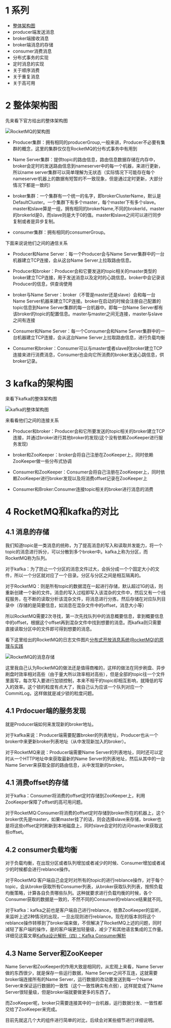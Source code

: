 # 1 系列

-	[整体架构图](https://my.oschina.net/pingpangkuangmo/blog/753742)
-	producer端发送消息
-	broker端接收消息
-	broker端消息的存储
-	consumer消费消息
-	分布式事务的实现
-	定时消息的实现
-	关于顺序消费
-	关于重复消息
-	关于高可用

# 2 整体架构图

先来看下官方给出的整体架构图

![RocketMQ的架构图](https://static.oschina.net/uploads/img/201609/28105945_t8eA.png "RocketMQ的架构图")

-	Producer集群：拥有相同的producerGroup,一般来讲，Producer不必要有集群的概念，这里的集群仅仅在RocketMQ的分布式事务中有用到

-	Name Server集群：提供topic的路由信息，路由信息数据存储在内存中，broker会定时的发送路由信息到nameserver中的每一个机器，来进行更新，所以name server集群可以简单理解为无状态（实际情况下可能存在每个nameserver机器上的数据有短暂的不一致现象，但是通过定时更新，大部分情况下都是一致的）

-	broker集群：一个集群有一个统一的名字，即brokerClusterName，默认是DefaultCluster。一个集群下有多个master，每个master下有多个slave。master和slave算是一组，拥有相同的brokerName,不同的brokerId，master的brokerId是0，而slave则是大于0的值。master和slave之间可以进行同步复制或者是异步复制。

-	consumer集群：拥有相同的consumerGroup。

下面来说说他们之间的通信关系

-	Producer和Name Server：每一个Producer会与Name Server集群中的一台机器建立TCP连接，会从这台Name Server上拉取路由信息。
-	Producer和broker：Producer会和它要发送的topic相关的master类型的broker建立TCP连接，用于发送消息以及定时的心跳信息。broker中会记录该Producer的信息，供查询使用

-	broker与Name Server：broker（不管是master还是slave）会和每一台Name Server机器来建立TCP连接。broker在启动的时候会注册自己配置的topic信息到Name Server集群的每一台机器中。即每一台Name Server都有该broker的topic的配置信息。master与master之间无连接，master与slave之间有连接

-	Consumer和Name Server：每一个Consumer会和Name Server集群中的一台机器建立TCP连接，会从这台Name Server上拉取路由信息，进行负载均衡
-	Consumer和broker：Consumer可以与master或者slave的broker建立TCP连接来进行消费消息，Consumer也会向它所消费的broker发送心跳信息，供broker记录。

# 3 kafka的架构图

来看下kafka的整体架构图

![kafka的整体架构图](https://static.oschina.net/uploads/img/201609/28214348_P48g.png "kafka的整体架构图")

来看看他们之间的连接关系

-	Producer和broker：Producer会和它所要发送的topic相关的broker建立TCP连接，并通过broker进行其他broker的发现(这个没有依赖ZooKeeper进行服务发现)

-	broker和ZooKeeper：broker会将自己注册在ZooKeeper上，同时依赖ZooKeeper做一些分布式协调

-	Consumer和ZooKeeper：Consumer会将自己注册在ZooKeeper上，同时依赖ZooKeeper进行broker发现以及将消费offset记录在ZooKeeper上

-	Consumer和Broker:Consumer连接topic相关的broker进行消息的消费


# 4 RocketMQ和kafka的对比

## 4.1 消息的存储

我们知道topic是一类消息的统称，为了提高消息的写入和读取并发能力，将一个topic的消息进行拆分，可以分散到多个broker中。kafka上称为分区，而RocketMQ称为队列。

对于kafka：为了防止一个分区的消息文件过大，会拆分成一个个固定大小的文件，所以一个分区就对应了一个目录。分区与分区之间是相互隔离的。

对于RocketMQ：则是所有topic的数据混在一起进行存储，默认超过1G的话，则重新创建一个新的文件。消息的写入过程即写入该混杂的文件中，然后又有一个线程服务，在不断的读取分析该混杂文件，将消息进行分拣，然后存储在对应队列目录中（存储的是简要信息，如消息在混杂文件中的offset，消息大小等）

所以RocketMQ需要2次寻找，第一次先找队列中的消息概要信息，拿到概要信息中的offset，根据这个offset再到混杂文件中找到想要的消息。而kafka则只需要直接读取分区中的文件即可得到想要的消息。

看下这里给出的RocketMQ的日志文件图片[分布式开放消息系统(RocketMQ)的原理与实践](http://www.jianshu.com/p/453c6e7ff81c#)

![RocketMQ的消息存储](https://static.oschina.net/uploads/img/201609/29165159_qLL0.png "RocketMQ的消息存储")

这里我自己认为RocketMQ的做法还是值得商榷的，这样的做法在同步刷盘、异步刷盘时效率相对高些（由于量大所以效率相对高些），但是全部的topic往一个文件里面写，每次写入要进行加锁控制，本来不相干的topic却相互影响，就降低的写入的效率。这个锁的粒度有点大了，我自己认为应该一个队列对应一个CommitLog，这样做就是减少锁的粒度问题。

## 4.1 Prdocuer端的服务发现

就是Producer端如何来发现新的broker地址。

对于kafka来说：Producer端需要配置broker的列表地址，Producer也从一个broker中来更新broker列表地址（从中发现新加入的broker）。

对于RocketMQ来说：Producer端需要Name Server的列表地址，同时还可以定时从一个HTTP地址中来获取最新的Name Server的列表地址，然后从其中的一台Name Server来获取全部的路由信息，从中发现新的broker。

## 4.1 消费offset的存储

对于kafka：Consumer将消费的offset定时存储到ZooKeeper上，利用ZooKeeper保障了offset的高可用问题。

对于RocketMQ:Consumer将消费的offset定时存储到broker所在的机器上，这个broker优先是master，如果master挂了的话，则会选择slave来存储，broker也是将这些offset定时刷新到本地磁盘上，同时slave会定时的访问master来获取这些offset。

## 4.2 consumer负载均衡

对于负载均衡，在出现分区或者队列增加或者减少的时候、Consumer增加或者减少的时候都会进行reblance操作。

对于RocketMQ:客户端自己会定时对所有的topic的进行reblance操作，对于每个topic，会从broker获取所有Consumer列表，从broker获取队列列表，按照负载均衡策略，计算各自负责哪些队列。这种就要求进行负载均衡的时候，各个Consumer获取的数据是一致的，不然不同的Consumer的reblance结果就不同。

对于kafka：kafka之前也是客户端自己进行reblance，依靠ZooKeeper的监听，来监听上述2种情况的出现，一旦出现则进行reblance。现在的版本则将这个reblance操作转移到了broker端来做，不但解决了RocketMQ上述的问题，同时减轻了客户端的操作，是的客户端更加轻量级，减少了和其他语言集成的工作量。详细见这篇文章[Kafka设计解析（四）：Kafka Consumer解析](http://www.infoq.com/cn/articles/kafka-analysis-part-4)

## 4.3 Name Server和ZooKeeper

Name Server和ZooKeeper的作用大致是相同的，从宏观上来看，Name Server做的东西很少，就是保存一些运行数据，Name Server之间不互连，这就需要broker端连接所有的Name Server，运行数据的改动要发送到每一个Name Server来保证运行数据的一致性（这个一致性确实有点弱），这样就变成了Name Server很轻量级，但是broker端就要做更多的东西了。

而ZooKeeper呢，broker只需要连接其中的一台机器，运行数据分发、一致性都交给了ZooKeeper来完成。

目前先就这几个大的组件进行简单的对比，后续会对某些细节进行详细说明。

